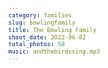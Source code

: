 ```yaml
---
category: families
slug: bowlingfamily
title: The Bowling Family
shoot_date: 2022-06-02
total_photos: 58
music: andthebirdssing.mp3
---
```

